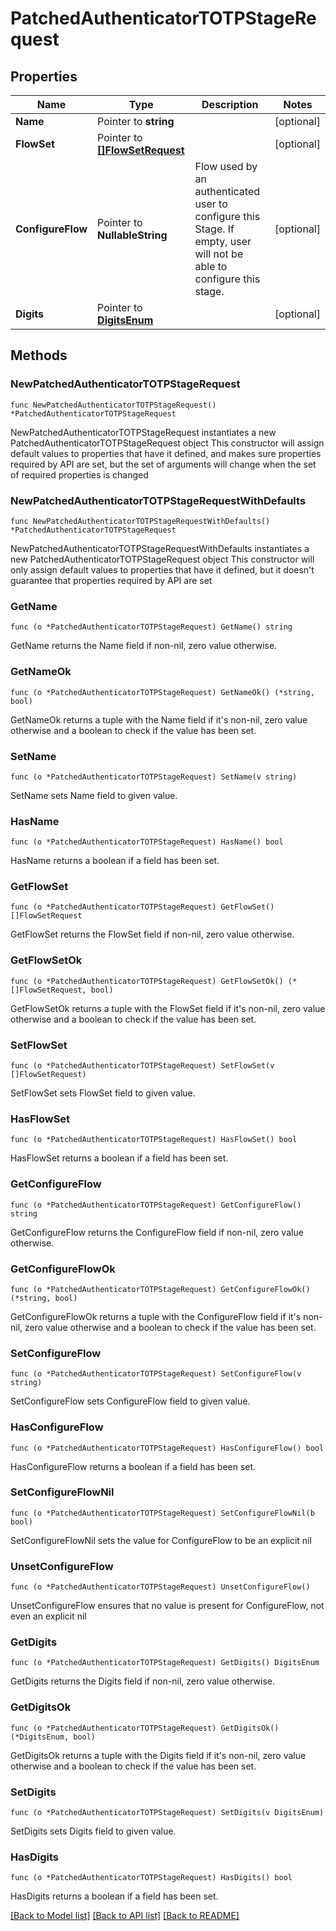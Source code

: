 # PatchedAuthenticatorTOTPStageRequest

## Properties

Name | Type | Description | Notes
------------ | ------------- | ------------- | -------------
**Name** | Pointer to **string** |  | [optional] 
**FlowSet** | Pointer to [**[]FlowSetRequest**](FlowSetRequest.md) |  | [optional] 
**ConfigureFlow** | Pointer to **NullableString** | Flow used by an authenticated user to configure this Stage. If empty, user will not be able to configure this stage. | [optional] 
**Digits** | Pointer to [**DigitsEnum**](DigitsEnum.md) |  | [optional] 

## Methods

### NewPatchedAuthenticatorTOTPStageRequest

`func NewPatchedAuthenticatorTOTPStageRequest() *PatchedAuthenticatorTOTPStageRequest`

NewPatchedAuthenticatorTOTPStageRequest instantiates a new PatchedAuthenticatorTOTPStageRequest object
This constructor will assign default values to properties that have it defined,
and makes sure properties required by API are set, but the set of arguments
will change when the set of required properties is changed

### NewPatchedAuthenticatorTOTPStageRequestWithDefaults

`func NewPatchedAuthenticatorTOTPStageRequestWithDefaults() *PatchedAuthenticatorTOTPStageRequest`

NewPatchedAuthenticatorTOTPStageRequestWithDefaults instantiates a new PatchedAuthenticatorTOTPStageRequest object
This constructor will only assign default values to properties that have it defined,
but it doesn't guarantee that properties required by API are set

### GetName

`func (o *PatchedAuthenticatorTOTPStageRequest) GetName() string`

GetName returns the Name field if non-nil, zero value otherwise.

### GetNameOk

`func (o *PatchedAuthenticatorTOTPStageRequest) GetNameOk() (*string, bool)`

GetNameOk returns a tuple with the Name field if it's non-nil, zero value otherwise
and a boolean to check if the value has been set.

### SetName

`func (o *PatchedAuthenticatorTOTPStageRequest) SetName(v string)`

SetName sets Name field to given value.

### HasName

`func (o *PatchedAuthenticatorTOTPStageRequest) HasName() bool`

HasName returns a boolean if a field has been set.

### GetFlowSet

`func (o *PatchedAuthenticatorTOTPStageRequest) GetFlowSet() []FlowSetRequest`

GetFlowSet returns the FlowSet field if non-nil, zero value otherwise.

### GetFlowSetOk

`func (o *PatchedAuthenticatorTOTPStageRequest) GetFlowSetOk() (*[]FlowSetRequest, bool)`

GetFlowSetOk returns a tuple with the FlowSet field if it's non-nil, zero value otherwise
and a boolean to check if the value has been set.

### SetFlowSet

`func (o *PatchedAuthenticatorTOTPStageRequest) SetFlowSet(v []FlowSetRequest)`

SetFlowSet sets FlowSet field to given value.

### HasFlowSet

`func (o *PatchedAuthenticatorTOTPStageRequest) HasFlowSet() bool`

HasFlowSet returns a boolean if a field has been set.

### GetConfigureFlow

`func (o *PatchedAuthenticatorTOTPStageRequest) GetConfigureFlow() string`

GetConfigureFlow returns the ConfigureFlow field if non-nil, zero value otherwise.

### GetConfigureFlowOk

`func (o *PatchedAuthenticatorTOTPStageRequest) GetConfigureFlowOk() (*string, bool)`

GetConfigureFlowOk returns a tuple with the ConfigureFlow field if it's non-nil, zero value otherwise
and a boolean to check if the value has been set.

### SetConfigureFlow

`func (o *PatchedAuthenticatorTOTPStageRequest) SetConfigureFlow(v string)`

SetConfigureFlow sets ConfigureFlow field to given value.

### HasConfigureFlow

`func (o *PatchedAuthenticatorTOTPStageRequest) HasConfigureFlow() bool`

HasConfigureFlow returns a boolean if a field has been set.

### SetConfigureFlowNil

`func (o *PatchedAuthenticatorTOTPStageRequest) SetConfigureFlowNil(b bool)`

 SetConfigureFlowNil sets the value for ConfigureFlow to be an explicit nil

### UnsetConfigureFlow
`func (o *PatchedAuthenticatorTOTPStageRequest) UnsetConfigureFlow()`

UnsetConfigureFlow ensures that no value is present for ConfigureFlow, not even an explicit nil
### GetDigits

`func (o *PatchedAuthenticatorTOTPStageRequest) GetDigits() DigitsEnum`

GetDigits returns the Digits field if non-nil, zero value otherwise.

### GetDigitsOk

`func (o *PatchedAuthenticatorTOTPStageRequest) GetDigitsOk() (*DigitsEnum, bool)`

GetDigitsOk returns a tuple with the Digits field if it's non-nil, zero value otherwise
and a boolean to check if the value has been set.

### SetDigits

`func (o *PatchedAuthenticatorTOTPStageRequest) SetDigits(v DigitsEnum)`

SetDigits sets Digits field to given value.

### HasDigits

`func (o *PatchedAuthenticatorTOTPStageRequest) HasDigits() bool`

HasDigits returns a boolean if a field has been set.


[[Back to Model list]](../README.md#documentation-for-models) [[Back to API list]](../README.md#documentation-for-api-endpoints) [[Back to README]](../README.md)


